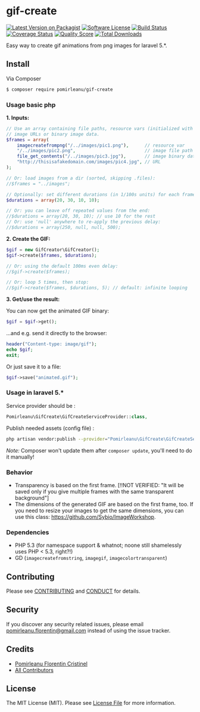 # gif-create

[![Latest Version on Packagist][ico-version]][link-packagist]
[![Software License][ico-license]](LICENSE.md)
[![Build Status][ico-travis]][link-travis]
[![Coverage Status][ico-scrutinizer]][link-scrutinizer]
[![Quality Score][ico-code-quality]][link-code-quality]
[![Total Downloads][ico-downloads]][link-downloads]


Easy way to create gif animations from png images for laravel 5.*.

## Install

Via Composer

``` bash
$ composer require pomirleanu/gif-create
```

### Usage basic php

**1. Inputs:**

```php
// Use an array containing file paths, resource vars (initialized with imagecreatefromXXX), 
// image URLs or binary image data.
$frames = array(
    imagecreatefrompng("/../images/pic1.png"),      // resource var
    "/../images/pic2.png",                          // image file path
    file_get_contents("/../images/pic3.jpg"),       // image binary data
    "http://thisisafakedomain.com/images/pic4.jpg", // URL
);

// Or: load images from a dir (sorted, skipping .files):
//$frames = "../images";

// Optionally: set different durations (in 1/100s units) for each frame
$durations = array(20, 30, 10, 10);

// Or: you can leave off repeated values from the end:
//$durations = array(20, 30, 10); // use 10 for the rest
// Or: use 'null' anywhere to re-apply the previous delay:
//$durations = array(250, null, null, 500);
```

**2. Create the GIF:**

``` php
$gif = new GifCreator\GifCreator();
$gif->create($frames, $durations);

// Or: using the default 100ms even delay:
//$gif->create($frames);

// Or: loop 5 times, then stop:
//$gif->create($frames, $durations, 5); // default: infinite looping
```

**3. Get/use the result:**

You can now get the animated GIF binary:

```php
$gif = $gif->get();
```

...and e.g. send it directly to the browser:

```php
header("Content-type: image/gif");
echo $gif;
exit;
```

Or just save it to a file:

```php
$gif->save("animated.gif");
```


### Usage in laravel 5.*
Service provider should be :

```php
Pomirleanu\GifCreate\GifCreateServiceProvider::class,
```
Publish needed assets (config file) :

```bash
php artisan vendor:publish --provider="Pomirleanu\GifCreate\GifCreateServiceProvider"
```
*Note:* Composer won't update them after `composer update`, you'll need to do it manually!



### Behavior

- Transparency is based on the first frame. [!!NOT VERIFIED: "It will be saved only if you give multiple frames with the same transparent background"]
- The dimensions of the generated GIF are based on the first frame, too. If you need to resize your images to get the same dimensions, you can use this class: https://github.com/Sybio/ImageWorkshop.


### Dependencies

* PHP 5.3 (for namespace support & whatnot; noone still shamelessly uses PHP < 5.3, right?!)
* GD (`imagecreatefromstring`, `imagegif`, `imagecolortransparent`)

## Contributing

Please see [CONTRIBUTING](CONTRIBUTING.md) and [CONDUCT](CONDUCT.md) for details.

## Security

If you discover any security related issues, please email pomirleanu.florentin@gmail.com instead of using the issue tracker.

## Credits

- [Pomirleanu Florentin Cristinel][link-author]
- [All Contributors][link-contributors]

## License

The MIT License (MIT). Please see [License File](LICENSE.md) for more information.

[ico-version]: https://img.shields.io/packagist/v/pomirleanu/gif-create.svg?style=flat-square
[ico-license]: https://img.shields.io/badge/license-MIT-brightgreen.svg?style=flat-square
[ico-travis]: https://img.shields.io/travis/pomirleanu/gif-create/master.svg?style=flat-square
[ico-scrutinizer]: https://img.shields.io/scrutinizer/coverage/g/pomirleanu/gif-create.svg?style=flat-square
[ico-code-quality]: https://img.shields.io/scrutinizer/g/pomirleanu/gif-create.svg?style=flat-square
[ico-downloads]: https://img.shields.io/packagist/dt/pomirleanu/gif-create.svg?style=flat-square

[link-packagist]: https://packagist.org/packages/pomirleanu/gif-create
[link-travis]: https://travis-ci.org/pomirleanu/gif-create
[link-scrutinizer]: https://scrutinizer-ci.com/g/pomirleanu/gif-create/code-structure
[link-code-quality]: https://scrutinizer-ci.com/g/pomirleanu/gif-create
[link-downloads]: https://packagist.org/packages/pomirleanu/gif-create
[link-author]: https://github.com/pomirleanu
[link-contributors]: ../../contributors
